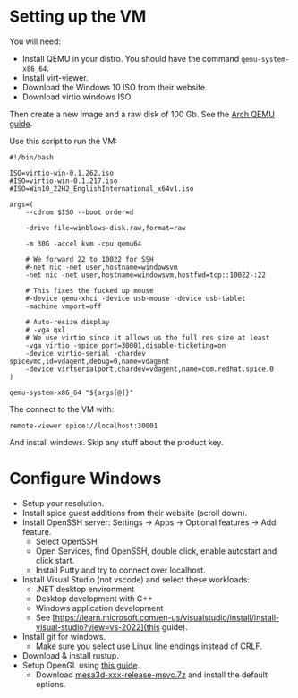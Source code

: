 # Setting up the VM

You will need:

* Install QEMU in your distro. You should have the command `qemu-system-x86_64`.
* Install virt-viewer.
* Download the Windows 10 ISO from their website.
* Download virtio windows ISO

Then create a new image and a raw disk of 100 Gb.
See the [Arch QEMU guide](https://wiki.archlinux.org/title/QEMU).

Use this script to run the VM:

```
#!/bin/bash

ISO=virtio-win-0.1.262.iso
#ISO=virtio-win-0.1.217.iso
#ISO=Win10_22H2_EnglishInternational_x64v1.iso

args=(
    --cdrom $ISO --boot order=d

    -drive file=winblows-disk.raw,format=raw

    -m 30G -accel kvm -cpu qemu64

    # We forward 22 to 10022 for SSH
    #-net nic -net user,hostname=windowsvm
    -net nic -net user,hostname=windowsvm,hostfwd=tcp::10022-:22

    # This fixes the fucked up mouse
    #-device qemu-xhci -device usb-mouse -device usb-tablet
    -machine vmport=off

    # Auto-resize display
    # -vga qxl
    # We use virtio since it allows us the full res size at least
    -vga virtio -spice port=30001,disable-ticketing=on
    -device virtio-serial -chardev spicevmc,id=vdagent,debug=0,name=vdagent
    -device virtserialport,chardev=vdagent,name=com.redhat.spice.0
)

qemu-system-x86_64 "${args[@]}"
```

The connect to the VM with:

```
remote-viewer spice://localhost:30001
```

And install windows. Skip any stuff about the product key.

# Configure Windows

* Setup your resolution.
* Install spice guest additions from their website (scroll down).
* Install OpenSSH server: Settings -> Apps -> Optional features -> Add feature.
    * Select OpenSSH
    * Open Services, find OpenSSH, double click, enable autostart and click
      start.
    * Install Putty and try to connect over localhost.
* Install Visual Studio (not vscode) and select these workloads:
    * .NET desktop environment
    * Desktop development with C++
    * Windows application development
    * See [https://learn.microsoft.com/en-us/visualstudio/install/install-visual-studio?view=vs-2022](this guide).
* Install git for windows.
    * Make sure you select use Linux line endings instead of CRLF.
* Download & install rustup.
* Setup OpenGL using [this guide](https://thomas.inf3.ch/2019-06-12-opengl-kvm-mesa3d/index.html).
    * Download [mesa3d-xxx-release-msvc.7z](https://github.com/pal1000/mesa-dist-win/releases)
      and install the default options.

